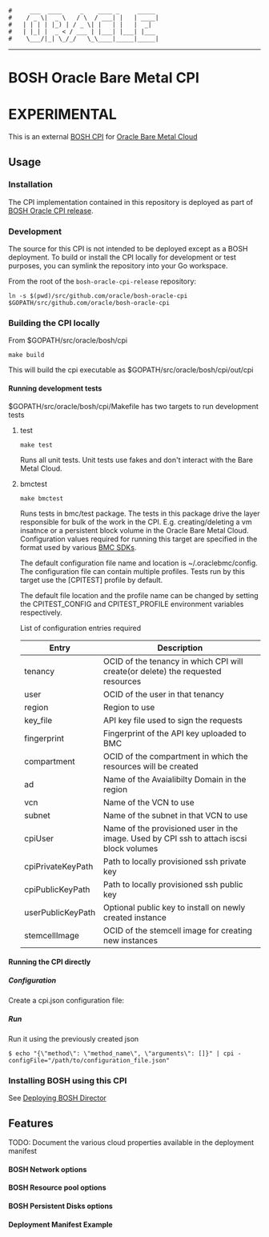     #     ___  ____     _    ____ _     _____
    #    / _ \|  _ \   / \  / ___| |   | ____|
    #   | | | | |_) | / _ \| |   | |   |  _|
    #   | |_| |  _ < / ___ | |___| |___| |___
    #    \___/|_| \_/_/   \_\____|_____|_____|
***

# BOSH Oracle Bare Metal CPI

# EXPERIMENTAL

This is an external [BOSH CPI](http://bosh.io/docs/bosh-components.html#cpi) for [Oracle Bare Metal Cloud](https://cloud.oracle.com/en_US/bare-metal)

## Usage

### Installation
The CPI implementation contained in this repository is deployed as part of  [BOSH Oracle CPI release](https://gitlab-odx.oracle.com/cloudfoundry/bosh-oracle-cpi-release). 

### Development

The source for this CPI is not intended to be deployed except as a BOSH deployment. 
To build or install the CPI locally for development or test purposes, you can symlink the repository into your Go workspace.

From the root of the `bosh-oracle-cpi-release` repository:

```
ln -s $(pwd)/src/github.com/oracle/bosh-oracle-cpi $GOPATH/src/github.com/oracle/bosh-oracle-cpi
```

### Building the CPI locally

From $GOPATH/src/oracle/bosh/cpi

```
make build
```
This will build the cpi executable as $GOPATH/src/oracle/bosh/cpi/out/cpi

#### Running development tests

$GOPATH/src/oracle/bosh/cpi/Makefile has two targets to run development tests

1. test

    ``make test``

    Runs all unit tests. Unit tests use fakes and don't interact with the Bare Metal Cloud.


2. bmctest

    ``make bmctest``

    Runs tests in bmc/test package. The tests in this package drive the layer responsible for bulk of the work in the CPI. E.g. creating/deleting  a vm insatnce  or a persistent block volume
    in the Oracle Bare Metal Cloud. Configuration values required for running this target are specified in the format used by various [BMC SDKs](https://docs.us-phoenix-1.oraclecloud.com/Content/API/Concepts/sdkconfig.htm).

    The default configuration file name and location is ~/.oraclebmc/config.  The configuration file can contain multiple profiles. Tests run by this target
    use the [CPITEST] profile by default.

    The default file location and the profile name can be changed by
    setting the CPITEST_CONFIG and CPITEST_PROFILE environment variables respectively.

    List of configuration entries required

    | Entry         | Description
    | ------------- |-------------
    | tenancy       | OCID of the tenancy in which CPI will create(or delete) the requested resources
    | user          | OCID of the user in that tenancy 
    | region        | Region to use
    | key_file      | API key file used to sign the requests 
    | fingerprint   | Fingerprint of the API key uploaded to BMC
    | compartment   | OCID of the compartment in which the resources will be created
    | ad            | Name of the Avaialibilty Domain in the region
    | vcn           | Name of the VCN to use
    | subnet        | Name of the subnet in that VCN to use
    | cpiUser       | Name of the provisioned user in the image. Used by CPI ssh to attach iscsi block volumes
    | cpiPrivateKeyPath | Path to locally provisioned ssh private key
    | cpiPublicKeyPath | Path to locally provisioned ssh public key
    | userPublicKeyPath | Optional public key to install on newly created instance
    | stemcellImage | OCID of the stemcell image for creating new instances



#### Running the CPI directly

##### Configuration

Create a cpi.json configuration file:

##### Run
Run it using the previously created json
```
$ echo "{\"method\": \"method_name\", \"arguments\": []}" | cpi -configFile="/path/to/configuration_file.json"
```
### Installing BOSH using this CPI

See [Deploying BOSH Director](https://confluence.aka.lgl.grungy.us/pages/viewpage.action?pageId=14285397)

## Features

TODO: Document the various cloud properties available in the deployment manifest

#### BOSH Network options

#### BOSH Resource pool options

#### BOSH Persistent Disks options

#### Deployment Manifest Example


